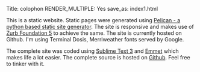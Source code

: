 Title: colophon
RENDER_MULTIPLE: Yes
save_as: index1.html


This is a static website. Static pages were generated using [Pelican - a python based static site generator](http://blog.getpelican.com/). The site is responsive and makes use of [Zurb Foundation 5](http://foundation.zurb.com/) to achieve the same. The site is currently hosted on Github. I'm using Terminal Dosis, Merriweather fonts served by Google.


The complete site was coded using [Sublime Text 3](http://www.sublimetext.com/3) and [Emmet](http://emmet.io) which makes life a lot easier. The complete source is hosted on [Github](http://github.com/nikhilkalige/techdroid). Feel free to tinker with it.

